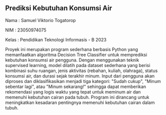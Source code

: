 ## Prediksi Kebutuhan Konsumsi Air
Nama  : Samuel Viktorio Togatorop

NIM   : 23050974075

Kelas : Pendidikan Teknologi Informasis - B 2023

Proyek ini merupakan program sederhana berbasis Python yang memanfaatkan algoritma Decision Tree Classifier untuk memprediksi kebutuhan konsumsi air pengguna. Dengan menggunakan teknik supervised learning, model dilatih pada dataset sederhana yang berisi kombinasi suhu ruangan, jenis aktivitas (rebahan, kuliah, olahraga), status konsumsi air, dan durasi sejak terakhir minum. Input dari pengguna akan diproses dan diklasifikasikan menjadi tiga kategori: "Sudah cukup", "Minum sebentar lagi", atau "Minum sekarang!" sehingga dapat memberikan rekomendasi yang logis waktu yang tepat untuk meminum air dan memenuhi kebutuhan cairan pada tubuh. Program ini dirancang untuk meningkatkan kesadaran pentingnya memenuhi kebutuhan cairan dalam tubuh.
